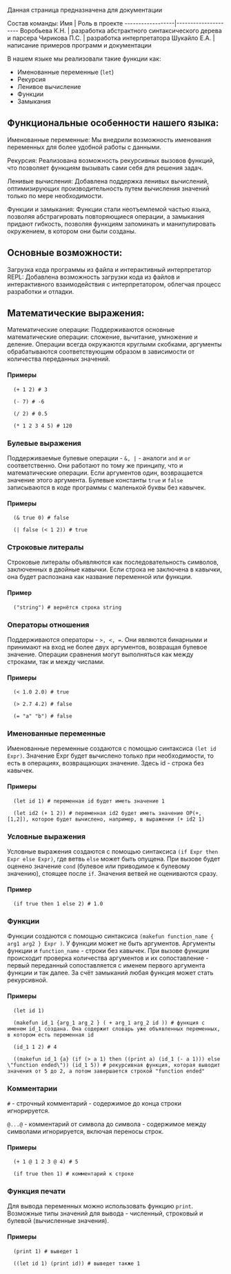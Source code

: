 Данная страница предназначена для документации





Состав команды:
Имя | Роль в проекте
------------------|---------------------
Воробьева К.Н. | разработка абстрактного синтаксического дерева и парсера
Чирикова П.С. | разработка интерпретатора
Шукайло Е.А. | написание примеров программ и документации





В нашем языке мы реализовали такие функции как:

* Именованные переменные (`let`)
* Рекурсия
* Ленивое вычисление
* Функции
* Замыкания




## Функциональные особенности нашего языка:

Именованные переменные: Мы внедрили возможность именования переменных для более удобной работы с данными.

Рекурсия: Реализована возможность рекурсивных вызовов функций, что позволяет функциям вызывать сами себя для решения задач.

Ленивые вычисления: Добавлена поддержка ленивых вычислений, оптимизирующих производительность путем вычисления значений только по мере необходимости.

Функции и замыкания: Функции стали неотъемлемой частью языка, позволяя абстрагировать повторяющиеся операции, а замыкания придают гибкость, позволяя функциям запоминать и манипулировать окружением, в котором они были созданы.

## Основные возможности:

Загрузка кода программы из файла и интерактивный интерпретатор REPL: Добавлена возможность загрузки кода из файлов и интерактивного взаимодействия с интерпретатором, облегчая процесс разработки и отладки.

## Математические выражения:

Математические операции: Поддерживаются основные математические операции: сложение, вычитание, умножение и деление. Операции всегда окружаются круглыми скобками, аргументы обрабатываются соответствующим образом в зависимости от количества переданных значений.

#### Примеры

``` 
  (+ 1 2) # 3

  (- 7) # -6
  
  (/ 2) # 0.5
  
  (* 1 2 3 4 5) # 120
```

### Булевые выражения

Поддерживаемые булевые операции - `&, |` - аналоги `and` и `or` соответственно. Они работают по тому же принципу, что и математические операции. Если аргументов один, возвращается значение этого аргумента. Булевые константы `true` и `false` записываются в коде программы с маленькой буквы без кавычек.

#### Примеры

``` 
  (& true 0) # false

  (| false (< 1 2)) # true
```

### Строковые литералы
Строковые литералы объявляются как последовательность символов, заключенных в двойные кавычки. Если строка не заключена в кавычки, она будет распознана как название переменной или функции.

#### Пример
```
  ("string") # вернётся строка string
```

### Операторы отношения

Поддерживаются операторы - `>, <, =`. Они являются бинарными и принимают на вход не более двух аргументов, возвращая булевое значение. Операции сравнения могут выполняться как между строками, так и между числами. 

#### Примеры

``` 
  (< 1.0 2.0) # true

  (> 2.7 4.2) # false
  
  (= "a" "b") # false
```

### Именованные переменные

Именованные переменные создаются с помощью синтаксиса `(let id Expr)`. Значение Expr будет вычислено только при необходимости, то есть в операциях, возвращающих значение. Здесь id - строка без кавычек.

#### Примеры

``` 
  (let id 1) # переменная id будет иметь значение 1
  
  (let id2 (+ 1 2)) # переменная id2 будет иметь значение OP(+, [1,2]), которое будет вычислено, например, в выражении (+ id2 1)
```

### Условные выражения

Условные выражения создаются с помощью синтаксиса `(if Expr then Expr else Expr)`, где ветвь `else` может быть опущена. При вызове будет оценено значение `cond` (булевое или приводимое к булевому значению), стоящее после `if`. Значения ветвей не оцениваются сразу.

#### Пример

``` 
  (if true then 1 else 2) # 1.0
```

### Функции

Функции создаются с помощью синтаксиса `(makefun function_name { arg1 arg2 } Expr )`. У функции может не быть аргументов. Аргументы функции и `function_name` - строки без кавычек. При вызове функции происходит проверка количества аргументов и их сопоставление - первый переданный сопоставляется с именем первого аргумента функции и так далее. За счёт замыканий любая функция может стать рекурсивной.

#### Примеры

``` 
  (let id 1)
  
  (makefun id_1 {arg_1 arg_2 } ( + arg_1 arg_2 id )) # функция с именем id_1 создана. Она содержит словарь уже объявленных переменных, в котором есть переменная id
  
  (id_1 1 2) # 4
  
  ((makefun id_1 {a} (if (> a 1) then ((print a) (id_1 (- a 1))) else \"function ended\")) (id_1 5)) # рекурсивная функция, которая выводит значения от 5 до 2, а потом завершается строкой "function ended"

```

### Комментарии 

`#` - строчный комментарий - содержимое до конца строки игнорируется.

`@...@` - комментарий от символа до символа - содержимое между символами игнорируется, включая переносы строк. 

#### Примеры

``` 
  (+ 1 @ 1 2 3 @ 4) # 5
  
  (if true then 1) # комментарий к строке
```

### Функция печати 

Для вывода переменных можно использовать функцию `print`. Возможные типы значений для вывода - численный, строковый и булевой (вычисленные значения).

#### Примеры

``` 
  (print 1) # выведет 1
  
  ((let id 1) (print id)) # выведет также 1
```
